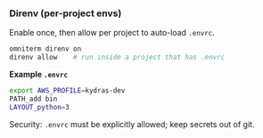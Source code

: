 ### Direnv (per-project envs)
Enable once, then allow per project to auto-load `.envrc`.

```zsh
omniterm direnv on
direnv allow    # run inside a project that has .envrc
```

**Example `.envrc`**
```sh
export AWS_PROFILE=kydras-dev
PATH_add bin
LAYOUT_python=3
```

Security: `.envrc` must be explicitly allowed; keep secrets out of git.
